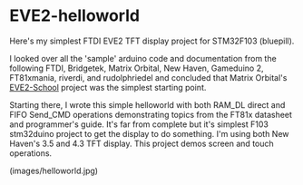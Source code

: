 # EVE2-helloworld
Here's my simplest FTDI EVE2 TFT display project for STM32F103 (bluepill).

I looked over all the 'sample' arduino code and documentation from the following FTDI, Bridgetek, Matrix Orbital, New Haven, Gameduino 2, FT81xmania, riverdi, and rudolphriedel and concluded that Matrix Orbital's [EVE2-School](https://github.com/MatrixOrbital/EVE-School) project was the simplest starting point. 

Starting there, I wrote this simple helloworld with both RAM_DL direct and FIFO Send_CMD operations demonstrating topics from the FT81x datasheet and programmer's guide. It's far from complete but it's simplest F103 stm32duino project to get the display to do something. I'm using both New Haven's 3.5 and 4.3 TFT display. This project demos screen and touch operations.

(images/helloworld.jpg)
